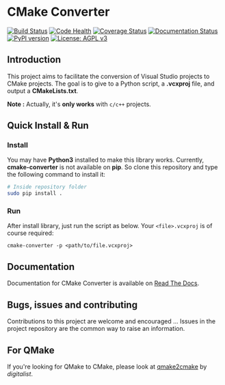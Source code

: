# CMake Converter

[![Build Status](https://travis-ci.org/algorys/cmakeconverter.svg?branch=develop)](https://travis-ci.org/algorys/cmakeconverter)
[![Code Health](https://landscape.io/github/algorys/cmakeconverter/develop/landscape.svg?style=flat)](https://landscape.io/github/algorys/cmakeconverter/develop)
[![Coverage Status](https://coveralls.io/repos/github/algorys/cmakeconverter/badge.svg?branch=develop&service=github)](https://coveralls.io/github/algorys/cmakeconverter?branch=develop)
[![Documentation Status](http://readthedocs.org/projects/cmakeconverter/badge/?version=latest)](http://cmakeconverter.readthedocs.io/en/latest/?badge=latest)
[![PyPI version](https://badge.fury.io/py/cmake_converter.svg)](https://badge.fury.io/py/cmake_converter)
[![License: AGPL v3](https://img.shields.io/badge/License-AGPL%20v3-blue.svg)](https://www.gnu.org/licenses/agpl-3.0)

## Introduction

This project aims to facilitate the conversion of Visual Studio projects to CMake projects. The goal is to give to a Python script, a **.vcxproj** file, and output a **CMakeLists.txt**.

**Note :** Actually, it's **only works** with `c/c++` projects.

## Quick Install & Run

### Install

You may have **Python3** installed to make this library works. Currently, **cmake-converter** is not available on **pip**.
So clone this repository and type the following command to install it:

```bash
# Inside repository folder
sudo pip install .
```

### Run

After install library, just run the script as below. Your `<file>.vcxproj` is of course required:

`cmake-converter -p <path/to/file.vcxproj>`

## Documentation

Documentation for CMake Converter is available on [Read The Docs](http://cmakeconverter.readthedocs.io/en/develop).

## Bugs, issues and contributing

Contributions to this project are welcome and encouraged ... 
Issues in the project repository are the common way to raise an information.

## For QMake

If you're looking for QMake to CMake, please look at [qmake2cmake](https://github.com/digitalist/qmake2cmake) by _digitalist_.
